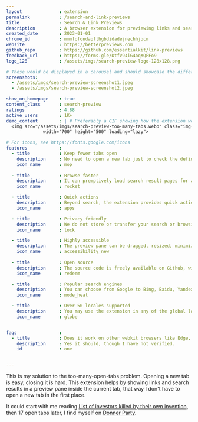 ```yaml
---
layout              : extension
permalink           : /search-and-link-previews
title               : Search & Link Previews
description         : A browser extension for previewing links and search results without opening new tabs.
created_date        : 2023-01-01
chrome_id           : mmmfofondapflhgbdidadejnechhjocm
website             : https://betterpreviews.com
github_repo         : https://github.com/essentialkit/link-previews
feedback_url        : https://forms.gle/DtfV94iG4oqXQFFo9
logo_128            : /assets/imgs/search-preview-logo-128x128.png

# These would be displayed in a carousel and should showcase the different UIs of the extension.
screenshots:
  - /assets/imgs/search-preview-screenshot1.jpeg
  - /assets/imgs/search-preview-screenshot2.jpeg

show_on_homepage    : true
content_class       : search-preview
ratings             : 4.88
active_users        : 1K+
demo_content        : | # Preferably a GIF showing how the extension works.
  <img src="/assets/imgs/search-preview-too-many-tabs.webp" class="img-fluid border rounded-3 shadow-lg mb-4" alt="Example image"
              width="700" height="500" loading="lazy"> 

# For icons, see https://fonts.google.com/icons
features            :
  - title           : Keep fewer tabs open
    description     : No need to open a new tab just to check the definition of <em>Floccinaucinihilipilification</em>. Highlight it and click "search".
    icon_name       : mop
    
  - title           : Browse faster
    description     : It can premptively load search result pages for an almost instantenous view of websites.
    icon_name       : rocket

  - title           : Quick actions
    description     : Beyond search, the extension provides quick actions like "copy" and "email" based on the selection context
    icon_name       : apps

  - title           : Privacy friendly
    description     : We do not store or transfer your search or browsing history. What happens in your browser stays in your browser.
    icon_name       : lock

  - title           : Highly accessible
    description     : The preview pane can be dragged, resized, minimized, expanded into a full tab and a whole lot more. 
    icon_name       : accessibility_new
  
  - title           : Open source
    description     : The source code is freely available on Github, with how-to-use instructions. No ads, no sign-ups, no bs.
    icon_name       : redeem

  - title           : Popular search engines
    description     : You can choose from Google to Bing, Baidu, Yandex, Yahoo, DuckDuckGo and Ecosia.
    icon_name       : mode_heat

  - title           : Over 50 locales supported
    description     : You may use the extension in any of the global languages supported by Chrome.
    icon_name       : globe


faqs                :
  - title           : Does it work on other webkit browsers like Edge, Opera, Brave?
    description     : Yes it should, though I have not verified.
    id              : one


---
```


This is my solution to the too-many-open-tabs problem. Opening a new tab is easy, closing it is hard. This extension helps by showing links and search results in a preview pane inside the current tab, that way I don't have to open a new tab in the first place.

It could start with me reading [List of investors killed by their own invention](https://en.wikipedia.org/wiki/List_of_inventors_killed_by_their_own_invention), then 17 open tabs later, I find myself on [Donner Party](https://en.wikipedia.org/wiki/Donner_Party). 